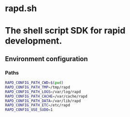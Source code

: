 # rapd.sh

# The shell script SDK for rapid development.

## Environment configuration

### Paths
```bash
RAPD_CONFIG_PATH_CWD=$(pwd)
RAPD_CONFIG_PATH_TMP=/tmp/rapd
RAPD_CONFIG_PATH_LOGS=/var/log/rapd
RAPD_CONFIG_PATH_CACHE=/var/cache/rapd
RAPD_CONFIG_PATH_DATA=/var/lib/rapd
RAPD_CONFIG_PATH_ETC=/etc/rapd
RAPD_CONFIG_USE_SUDO=1
```